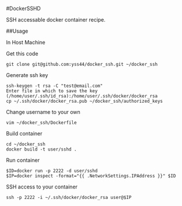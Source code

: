#DockerSSHD

SSH accessable docker container recipe.

##Usage

In Host Machine

Get this code

    git clone git@github.com:yss44/docker_ssh.git ~/docker_ssh

Generate ssh key

    ssh-keygen -t rsa -C "test@email.com"
    Enter file in which to save the key (/home/user/.ssh/id_rsa):/home/user/.ssh/docker/docker_rsa
    cp ~/.ssh/docker/docker_rsa.pub ~/docker_ssh/authorized_keys

Change username to your own

    vim ~/docker_ssh/Dockerfile

Build container

    cd ~/docker_ssh
    docker build -t user/sshd .

Run container

    $ID=docker run -p 2222 -d user/sshd
    $IP=docker inspect -format="{{ .NetworkSettings.IPAddress }}" $ID

SSH access to your container

    ssh -p 2222 -i ~/.ssh/docker/docker_rsa user@$IP


